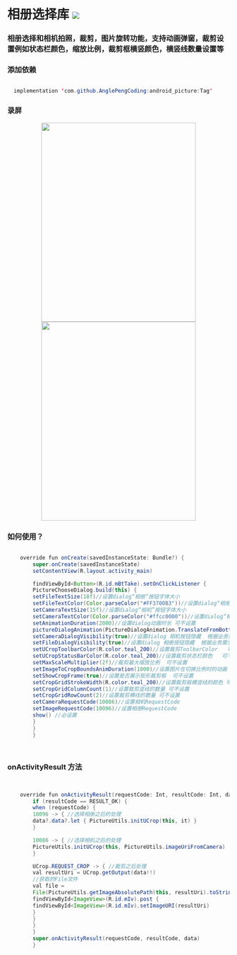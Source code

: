 # 相册选择库 [![](https://jitpack.io/v/AnglePengCoding/android_picture.svg)](https://jitpack.io/#AnglePengCoding/android_picture)


<h3>相册选择和相机拍照，裁剪，图片旋转功能，支持动画弹窗，裁剪设置例如状态栏颜色，缩放比例，裁剪框横竖颜色，横竖线数量设置等</h3>


 

<h3>添加依赖</h3>

```java

  implementation 'com.github.AnglePengCoding:android_picture:Tag'

```


<h3>录屏</h3>

<div align=center>

<img src="https://github.com/AnglePengCoding/android_picture/blob/main/GIF/image.gif" width="350" height="450" />
<img src="https://github.com/AnglePengCoding/android_picture/blob/main/GIF/camera.gif" width="350" height="450" />
</div>



<h3>如何使用？</h3>

```java

    override fun onCreate(savedInstanceState: Bundle?) {
        super.onCreate(savedInstanceState)
        setContentView(R.layout.activity_main)

        findViewById<Button>(R.id.mBtTake).setOnClickListener {
        PictureChooseDialog.build(this) {
        setFileTextSize(18f)//设置dialog“相册”按钮字体大小
        setFileTextColor(Color.parseColor("#FF3700B3"))//设置dialog“相册”按钮字体颜色
        setCameraTextSize(15f)//设置dialog“相机”按钮字体大小
        setCameraTextColor(Color.parseColor("#ffcc0000"))//设置dialog“相机”按钮字体颜色
        setAnimationDuration(2000)//设置dialog动画时长 可不设置
        pictureDialogAnimation(PictureDialogAnimation.TranslateFromBottom)//设置dialog弹窗动画  可不设置
        setCameraDialogVisibility(true)//设置dialog 相机按钮隐藏  根据业务需求
        setFileDialogVisibility(true)//设置dialog 相册按钮隐藏  根据业务需求
        setUCropToolbarColor(R.color.teal_200)//设置裁剪ToolbarColor   可不设置
        setUCropStatusBarColor(R.color.teal_200)//设置裁剪状态栏颜色   可不设置
        setMaxScaleMultiplier(2f)//裁剪最大缩放比例  可不设置
        setImageToCropBoundsAnimDuration(1000)//设置图片在切换比例时的动画  可不设置
        setShowCropFrame(true)//设置是否展示矩形裁剪框  可不设置
        setCropGridStrokeWidth(R.color.teal_200)//设置裁剪框横竖线的颜色 可不设置
        setCropGridColumnCount(1)//设置裁剪竖线的数量 可不设置
        setCropGridRowCount(2)//设置裁剪横线的数量 可不设置
        setCameraRequestCode(10086)//设置相机RequestCode
        setImageRequestCode(10096)//设置相册RequestCode
        show() //必设置
        }
        }
        }

        
```


<h3> onActivityResult 方法</h3>

```java


    override fun onActivityResult(requestCode: Int, resultCode: Int, data: Intent?) {
        if (resultCode == RESULT_OK) {
        when (requestCode) {
        10096 -> { //选择相册之后的处理
        data?.data?.let { PictureUtils.initUCrop(this, it) }
        }

        10086 -> { //选择相机之后的处理
        PictureUtils.initUCrop(this, PictureUtils.imageUriFromCamera)
        }

        UCrop.REQUEST_CROP -> { //裁剪之后处理
        val resultUri = UCrop.getOutput(data!!)
        //获取的File文件
        val file =
        File(PictureUtils.getImageAbsolutePath(this, resultUri).toString())
        findViewById<ImageView>(R.id.mIv).post {
        findViewById<ImageView>(R.id.mIv).setImageURI(resultUri)
        }
        }
        }
        }
        super.onActivityResult(requestCode, resultCode, data)
        }

```



